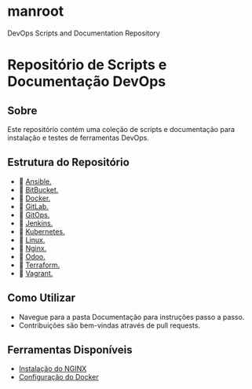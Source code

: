 # manroot
DevOps Scripts and Documentation Repository

# Repositório de Scripts e Documentação DevOps

## Sobre
Este repositório contém uma coleção de scripts e documentação para instalação e testes de ferramentas DevOps.

## Estrutura do Repositório

- 📂 [Ansible.](./Ansible/)
- 📂 [BitBucket.](./BitBucket/)
- 📂 [Docker.](./Docker/)
- 📂 [GitLab.](./GitLab/)
- 📂 [GitOps.](./GitOps/)
- 📂 [Jenkins.](./Jenkins/)
- 📂 [Kubernetes.](./Kubernetes/)
- 📂 [Linux.](./Linux/)
- 📂 [Nginx.](./Nginx/)
- 📂 [Odoo.](./Odoo/)
- 📂 [Terraform.](./Terraform/)
- 📂 [Vagrant.](./Vagrant/)

## Como Utilizar
- Navegue para a pasta Documentação para instruções passo a passo.
- Contribuições são bem-vindas através de pull requests.

## Ferramentas Disponíveis
- [Instalação do NGINX](./scripts/instalacao_nginx.md)
- [Configuração do Docker](./documentacao/configuracao_docker.md)

